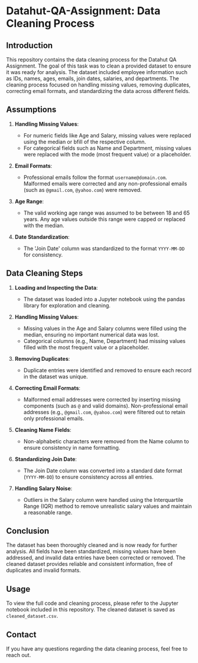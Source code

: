 # Datahut-QA-Assignment: Data Cleaning Process

## Introduction
This repository contains the data cleaning process for the Datahut QA Assignment. The goal of this task was to clean a provided dataset to ensure it was ready for analysis. The dataset included employee information such as IDs, names, ages, emails, join dates, salaries, and departments. The cleaning process focused on handling missing values, removing duplicates, correcting email formats, and standardizing the data across different fields.

## Assumptions
1. **Handling Missing Values**: 
   - For numeric fields like Age and Salary, missing values were replaced using the median or bfill of the respective column.
   - For categorical fields such as Name and Department, missing values were replaced with the mode (most frequent value) or a placeholder.
   
2. **Email Formats**: 
   - Professional emails follow the format `username@domain.com`. Malformed emails were corrected and any non-professional emails (such as `@gmail.com`, `@yahoo.com`) were removed.

3. **Age Range**: 
   - The valid working age range was assumed to be between 18 and 65 years. Any age values outside this range were capped or replaced with the median.

4. **Date Standardization**: 
   - The 'Join Date' column was standardized to the format `YYYY-MM-DD` for consistency.

## Data Cleaning Steps
1. **Loading and Inspecting the Data**:
   - The dataset was loaded into a Jupyter notebook using the pandas library for exploration and cleaning.
   
2. **Handling Missing Values**:
   - Missing values in the Age and Salary columns were filled using the median, ensuring no important numerical data was lost.
   - Categorical columns (e.g., Name, Department) had missing values filled with the most frequent value or a placeholder.

3. **Removing Duplicates**:
   - Duplicate entries were identified and removed to ensure each record in the dataset was unique.

4. **Correcting Email Formats**:
   - Malformed email addresses were corrected by inserting missing components (such as `@` and valid domains). Non-professional email addresses (e.g., `@gmail.com`, `@yahoo.com`) were filtered out to retain only professional emails.

5. **Cleaning Name Fields**:
   - Non-alphabetic characters were removed from the Name column to ensure consistency in name formatting.

6. **Standardizing Join Date**:
   - The Join Date column was converted into a standard date format (`YYYY-MM-DD`) to ensure consistency across all entries.

7. **Handling Salary Noise**:
   - Outliers in the Salary column were handled using the Interquartile Range (IQR) method to remove unrealistic salary values and maintain a reasonable range.

## Conclusion
The dataset has been thoroughly cleaned and is now ready for further analysis. All fields have been standardized, missing values have been addressed, and invalid data entries have been corrected or removed. The cleaned dataset provides reliable and consistent information, free of duplicates and invalid formats.

## Usage
To view the full code and cleaning process, please refer to the Jupyter notebook included in this repository. The cleaned dataset is saved as `cleaned_dataset.csv`.

## Contact
If you have any questions regarding the data cleaning process, feel free to reach out.
